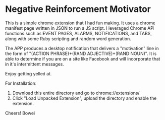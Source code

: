 # Negative Reinforcement Motivator
This is a simple chrome extension that I had fun making. It uses a chrome manifest page written in JSON to run a JS script. I leveraged Chrome API functions such as EVENT PAGES, ALARMS, NOTIFICATIONS, and TABS, along with some Ruby scripting and random word generation. 

The APP produces a desktop notification that delivers a "motivation" line in the form of "(ACTION PHRASE)+(RAND ADJECTIVE)+(RAND NOUN)". It is able to determine if you are on a site like Facebook and will incorporate that in it's intermittent messages. 

Enjoy getting yelled at. 


For Installation:

1) Download this entire directory and go to chrome://extensions/
2) Click "Load Unpacked Extension", upload the directory and enable the extension.


Cheers!
Bowei
